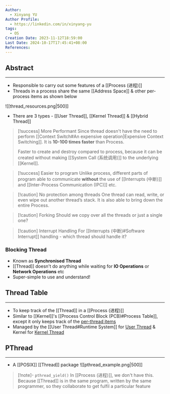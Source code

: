 ```yaml
---
Author:
  - Xinyang YU
Author Profile:
  - https://linkedin.com/in/xinyang-yu
tags:
  - OS
Creation Date: 2023-11-12T18:59:00
Last Date: 2024-10-17T17:45:41+08:00
References: 
---
```


## Abstract
---
- Responsible to carry out some features of a [[Process (进程)]]
- Threads in a process share the same [[Address Space]] & other per-process items as shown below

![[thread_resources.png|500]]
</br>

- There are 3 types - [[User Thread]], [[Kernel Thread]] & [[Hybrid Thread]]

>[!success] More Performant
> Since thread doesn't have the need to perform [[Context Switch#An expensive operation|Expensive Context Switching]]. It is **10-100 times faster** than Process.
> 
> Faster to create and destroy compared to process, because it can be created without making [[System Call (系统调用)]] to the underlying [[Kernel]].

>[!success] Easier to program
> Unlike process, different parts of program able to communicate **without** the use of [[Interrupts (中断)]] and [[Inter-Process Communication (IPC)]] etc.

>[!caution] No protection among threads
> One thread can read, write, or even wipe out another thread’s stack. It is also able to bring down the entire Process.

>[!caution] Forking
> Should we copy over all the threads or just a single one?

>[!caution] Interrupt Handling
> For [[Interrupts (中断)#Software Interrupt]] handling - which thread should handle it?

### Blocking Thread
- Known as **Synchronised Thread**
- [[Thread]] doesn't do anything while waiting for **IO Operations** or **Network Operations** etc
- Super-simple to use and understand!




## Thread Table
---
- To keep track of the [[Thread]] in a [[Process (进程)]]
- Similar to [[Kernel]]'s [[Process Control Block (PCB)#Process Table]], except it only keeps track of the [per-thread items](thread_resources.png)
- Managed by the [[User Thread#Runtime System]] for [User Thread](thread_implementation_in_user_space.png) & Kernel for [Kernel Thread](thread_implementation_in_kernel_space.png)


## PThread
---
- A [[POSIX]] [[Thread]] package
![[pthread_example.png|500]]

>[!note]- ``pthread_yield()``
> In [[Process (进程)]], we don't have this. Because [[Thread]] is in the same program, written by the same programmer, so they collaborate to get fulfil a particular feature